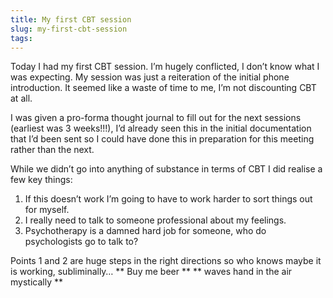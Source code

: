 ```yaml
---
title: My first CBT session
slug: my-first-cbt-session
tags:
---
```

Today I had my first CBT session. I’m hugely conflicted, I don’t know what I was expecting. My session was just a reiteration of the initial phone introduction. It seemed like a waste of time to me, I’m not discounting CBT at all.

I was given a pro-forma thought journal to fill out for the next sessions (earliest was 3 weeks!!!), I’d already seen this in the initial documentation that I’d been sent so I could have done this in preparation for this meeting rather than the next.

While we didn’t go into anything of substance in terms of CBT I did realise a few key things:

1. If this doesn’t work I’m going to have to work harder to sort things out for myself.
2. I really need to talk to someone professional about my feelings.
3. Psychotherapy is a damned hard job for someone, who do psychologists go to talk to?

Points 1 and 2 are huge steps in the right directions so who knows maybe it is working, subliminally… ** Buy me beer ** ** waves hand in the air mystically **
